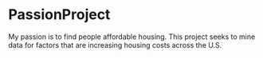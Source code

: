# PassionProject
My passion is to find people affordable housing. This project seeks to mine data for factors that are increasing housing costs across the U.S.
